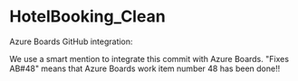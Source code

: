 # HotelBooking_Clean

Azure Boards GitHub integration:

We use a smart mention to integrate this commit with Azure Boards. "Fixes AB#48" means that Azure Boards work item number 48 has been done!!
